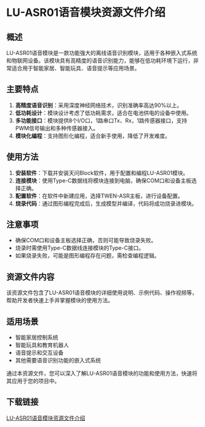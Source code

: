 # LU-ASR01语音模块资源文件介绍

## 概述
LU-ASR01语音模块是一款功能强大的离线语音识别模块，适用于各种嵌入式系统和物联网设备。该模块具有高精度的语音识别能力，能够在低功耗环境下运行，非常适合用于智能家居、智能玩具、语音提示等应用场景。

## 主要特点
1. **高精度语音识别**：采用深度神经网络技术，识别准确率高达90%以上。
2. **低功耗设计**：模块设计考虑了低功耗需求，适合在电池供电的设备中使用。
3. **多功能接口**：模块提供8个I/O口，1路串口Tx、Rx，1路传感器接口，支持PWM信号输出和多种传感器接入。
4. **模块化编程**：支持图形化编程，适合新手使用，降低了开发难度。

## 使用方法
1. **安装软件**：下载并安装天问Block软件，用于配置和编程LU-ASR01模块。
2. **连接模块**：使用Type-C数据线将模块连接到电脑，确保COM口和设备主板选择正确。
3. **配置软件**：在软件中新建应用，选择TWEN-ASR主板，进行设备配置。
4. **烧录代码**：通过图形编程完成后，生成模型并编译，代码将成功烧录进模块。

## 注意事项
- 确保COM口和设备主板选择正确，否则可能导致烧录失败。
- 烧录时需使用Type-C数据线连接模块的Type-C接口。
- 如果烧录失败，可能是图形编程存在问题，需检查编程逻辑。

## 资源文件内容
该资源文件包含了LU-ASR01语音模块的详细使用说明、示例代码、操作视频等，帮助开发者快速上手并掌握模块的使用方法。

## 适用场景
- 智能家居控制系统
- 智能玩具和教育机器人
- 语音提示和交互设备
- 其他需要语音识别功能的嵌入式系统

通过本资源文件，您可以深入了解LU-ASR01语音模块的功能和使用方法，快速将其应用于您的项目中。

## 下载链接

[LU-ASR01语音模块资源文件介绍](https://pan.quark.cn/s/e220206b0f98)